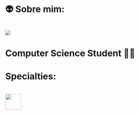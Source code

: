 # 👽 Sobre mim:
# <div> <a href="https://www.linkedin.com/in/seu-usuário-linkedln-aqui" target="_blank"><img loading="lazy" src="https://img.shields.io/badge/-LinkedIn-%230077B5?style=for-the-badge&logo=linkedin&logoColor=white" target="_blank"></a> <div/>
# Computer Science Student 🧑‍💻
# Specialties:
# <div> <img src="https://cdn.jsdelivr.net/gh/devicons/devicon@latest/icons/html5/html5-original.svg" width="50" height="50" /><div/>
          
          

